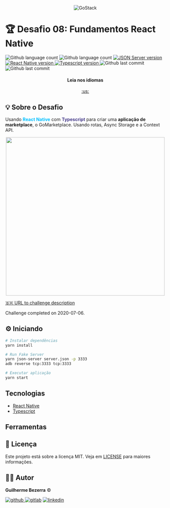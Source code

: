 <p align="center">
    <img alt="GoStack" src="https://i.lensdump.com/i/jCEM0c.png" />
</p>

# :trophy: Desafio 08: Fundamentos React Native

<p align="left">
    <img alt="Github language count" src="https://img.shields.io/github/languages/count/gbdsantos/bootcamp-gostack-challenge-08">

  <img alt="Github language count" src="https://img.shields.io/github/languages/top/gbdsantos/bootcamp-gostack-challenge-08">

  <a href="https://github.com/typicode/json-server">
    <img alt="JSON Server version" src="https://img.shields.io/github/package-json/dependency-version/gbdsantos/bootcamp-gostack-challenge-08/json-server">
  </a>

  <a href="https://yarnpkg.com/">
    <img alt="React Native version" src="https://img.shields.io/github/package-json/dependency-version/gbdsantos/bootcamp-gostack-challenge-08/react-native">
  </a>

  <a href="https://www.typescriptlang.org/">
    <img alt="Typescript version" src="https://img.shields.io/github/package-json/dependency-version/gbdsantos/bootcamp-gostack-challenge-08/dev/typescript">
  </a>

  <img alt="Github last commit" src="https://wakatime.com/badge/github/gbdsantos/bootcamp-gostack-challenge-08.svg">

  <img alt="Github last commit" src="https://img.shields.io/github/last-commit/gbdsantos/bootcamp-gostack-challenge-08">
</p>

<div align="center">
  <h4 align="center">Leia nos idiomas</h4>
  <a href="https://github.com/gbdsantos/bootcamp-gostack-challenge-08/blob/master/README.md">:us:
  </a>
</div>

## :bulb: Sobre o Desafio

Usando <span style="color:deepskyblue; font-weight:bold;">React Native</span> com <span style="color:darkslateblue; font-weight:bold;">Typescript</span> para criar uma **aplicação de marketplace**, o GoMarketplace. Usando rotas, Async Storage e a Context API.

<div align="center">
<img alt="" src="https://i1.lensdump.com/i/jMLLrx.gif" height="500" />
</div>

[:brazil: URL to challenge description](https://github.com/Rocketseat/bootcamp-gostack-desafios/tree/master/desafio-fundamentos-react-native)

Challenge completed on 2020-07-06.

## :gear: Iniciando

```Bash
# Instalar dependências
yarn install

# Run Fake Server
yarn json-server server.json -p 3333
adb reverse tcp:3333 tcp:3333

# Executar aplicação
yarn start
```

## Tecnologias

- [React Native](https://reactnative.dev/)
- [Typescript](https://www.typescriptlang.org/)

## Ferramentas

## :memo: Licença

Este projeto está sobre a licença MIT. Veja em [LICENSE](https://github.com/gbdsantos/bootcamp-gostack-challenge-08/blob/master/LICENSE) para maiores informações.

## :man_astronaut: Autor

**Guilherme Bezerra** ©️

[![github](http://ap.imagensbrasil.org/images/2018/12/10/github-logo-1.png) ](http://www.github.com/gbdsantos)
[![gitlab](http://ap.imagensbrasil.org/images/2018/12/10/gitlab-32.png)](https://gitlab.com/gbdsantos1)
[![linkedin](http://ap.imagensbrasil.org/images/2018/12/10/linkedin-1.png)](https://www.linkedin.com/in/gbdsantos/)
